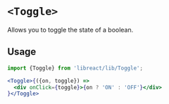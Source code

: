 # `<Toggle>`

Allows you to toggle the state of a boolean.

## Usage

```jsx
import {Toggle} from 'libreact/lib/Toggle';

<Toggle>{({on, toggle}) =>
  <div onClick={toggle}>{on ? 'ON' : 'OFF'}</div>
}</Toggle>
```
